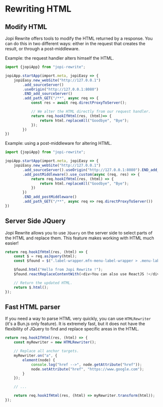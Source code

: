 # Rewriting HTML

## Modify HTML

Jopi Rewrite offers tools to modify the HTML returned by a response.
You can do this in two different ways: either in the request that creates the result, or through a post-middleware.

Example: the request handler alters himself the HTML.

```typescript
import {jopiApp} from "jopi-rewrite";

jopiApp.startApp(import.meta, jopiEasy => {
    jopiEasy.new_webSite("http://127.0.0.1")
        .add_sourceServer()
        .useOrigin("http://127.0.0.1:8080")
        .END_add_sourceServer()
        .add_path_GET("/**", async req => {
            const res = await req.directProxyToServer();

            // We alter the HTML directly from our request handler.
            return req.hookIfHtml(res, (html)=> {
                return html.replaceAll("Goodbye", "Bye");
            });
        })
})
```

Example: using a post-middleware for altering HTML.

```typescript
import {jopiApp} from "jopi-rewrite";

jopiApp.startApp(import.meta, jopiEasy => {
    jopiEasy.new_webSite("http://127.0.0.1")
        .add_sourceServer().useOrigin("http://127.0.0.1:8080").END_add_sourceServer()
        .add_postMiddleware().use_custom(async (req, res) => {
            return req.hookIfHtml(res, (html) => {
                return html.replaceAll("Goodbye", "Bye");
            })
        })
        .END_add_postMiddleware()
        .add_path_GET("/**", async req => req.directProxyToServer())
})
```

## Server Side JQuery

Jopi Rewrite allows you to use `JQuery` on the server side to select parts of the HTML and replace them.
This feature makes working with HTML much easier!

```typescript
return req.hookIfHtml(res, (html) => {
    const $ = req.asJquery(html);
    const $found = $(".label-wrapper.mfn-menu-label-wrapper > .menu-label").first();

    $found.html("Hello from Jopi Rewrite !");
    $found.reactReplaceContentWith(<div>You can also use ReactJS !</div>);

    // Return the updated HTML.
    return $.html();
});
```

## Fast HTML parser

If you need a way to parse HTML very quickly, you can use `HTMLRewriter` (it's a Bun.js only feature). It is extremely fast, but it does not have the flexibility of JQuery to find and replace specific areas in the HTML.

```typescript
return req.hookIfHtml(res, (html) => {
    const myRewriter = new HTMLRewriter();

    // Replace all anchor targets.
    myRewriter.on("a", {
        element(node) {
            console.log("href -->", node.getAttribute("href"));
            node.setAttribute("href", "https://www.google.com");
        }
    });

    // ...

    return req.hookIfHtml(res, (html) => myRewriter.transform(html));
});
```